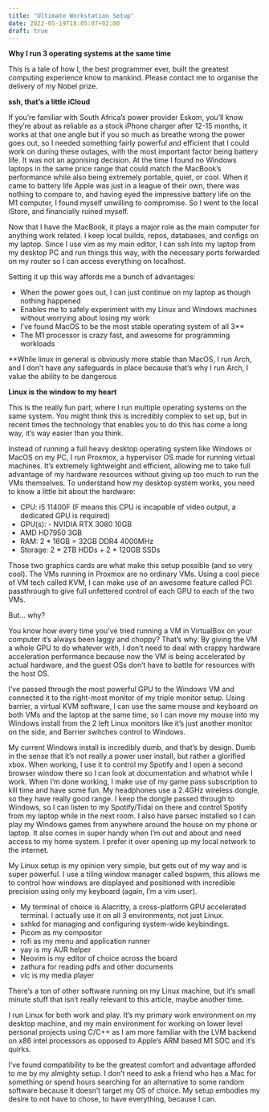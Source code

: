 ```yaml
---
title: "Ultimate Workstation Setup"
date: 2022-05-19T18:05:07+02:00
draft: true
---
```

**Why I run 3 operating systems at the same time**

This is a tale of how I, the best programmer ever, built the greatest computing experience know to mankind. Please contact me to organise the delivery of my Nobel prize.

**ssh, that’s a little iCloud**

If you’re familiar with South Africa’s power provider Eskom, you’ll know they’re about as reliable as a stock iPhone charger after 12-15 months, it works at that one angle but if you so much as breathe wrong the power goes out, so I needed something fairly powerful and efficient that I could work on during these outages, with the most important factor being battery life. It was not an agonising decision. At the time I found no Windows laptops in the same price range that could match the MacBook’s performance while also being extremely portable, quiet, or cool. When it came to battery life Apple was just in a league of their own, there was nothing to compare to, and having eyed the impressive battery life on the M1 computer, I found myself unwilling to compromise. So I went to the local iStore, and financially ruined myself.

Now that I have the MacBook, it plays a major role as the main computer for anything work related. I keep local builds, repos, databases, and configs on my laptop. Since I use vim as my main editor, I can ssh into my laptop from my desktop PC and run things this way, with the necessary ports forwarded on my router so I can access everything on localhost.

Setting it up this way affords me a bunch of advantages:
- When the power goes out, I can just continue on my laptop as though nothing happened
- Enables me to safely experiment with my Linux and Windows machines without worrying about losing my work
- I’ve found MacOS to be the most stable operating system of all 3**
- The M1 processor is crazy fast, and awesome for programming workloads

**While linux in general is obviously more stable than MacOS, I run Arch, and I don’t have any safeguards in place because that’s why I run Arch, I value the ability to be dangerous  

**Linux is the window to my heart**

This Is the really fun part, where I run multiple operating systems on the same system. You might think this is incredibly complex to set up, but in recent times the technology that enables you to do this has come a long way, it’s way easier than you think.

Instead of running a full heavy desktop operating system like Windows or MacOS on my PC, I run Proxmox, a hypervisor OS made for running virtual machines. It’s extremely lightweight and efficient, allowing me to take full advantage of my hardware resources without giving up too much to run the VMs themselves. To understand how my desktop system works, you need to know a little bit about the hardware:

- CPU: i5 11400F (F means this CPU is incapable of video output, a dedicated GPU is required)
- GPU(s): - NVIDIA RTX 3080 10GB
- AMD HD7950 3GB
-   RAM: 2 * 16GB = 32GB DDR4 4000MHz
-   Storage: 2 * 2TB HDDs + 2 * 120GB SSDs

Those two graphics cards are what make this setup possible (and so very cool). The VMs running in Proxmox are no ordinary VMs. Using a cool piece of VM tech called KVM, I can make use of an awesome feature called PCI passthrough to give full unfettered control of each GPU to each of the two VMs.

But… why?

You know how every time you’ve tried running a VM in VirtualBox on your computer it’s always been laggy and choppy? That’s why. By giving the VM a whole GPU to do whatever with, I don’t need to deal with crappy hardware acceleration performance because now the VM is being accelerated by actual hardware, and the guest OSs don’t have to battle for resources with the host OS.

I’ve passed through the most powerful GPU to the Windows VM and connected it to the right-most monitor of my triple monitor setup. Using barrier, a virtual KVM software, I can use the same mouse and keyboard on both VMs and the laptop at the same time, so I can move my mouse into my Windows install from the 2 left Linux monitors like it’s just another monitor on the side, and Barrier switches control to Windows.

My current Windows install is incredibly dumb, and that’s by design. Dumb in the sense that it’s not really a power user install, but rather a glorified xbox. When working, I use it to control my Spotify and I open a second browser window there so I can look at documentation and whatnot while I work. When I’m done working, I make use of my game pass subscription to kill time and have some fun. My headphones use a 2.4GHz wireless dongle, so they have really good range. I keep the dongle passed through to Windows, so I can listen to my Spotify/Tidal on there and control Spotify from my laptop while in the next room. I also have parsec installed so I can play my Windows games from anywhere around the house on my phone or laptop. It also comes in super handy when I’m out and about and need access to my home system. I prefer it over opening up my local network to the internet.

My Linux setup is my opinion  very simple, but gets out of my way and is super powerful. I use a tiling window manager called bspwm, this allows me to control how windows are displayed and positioned with incredible precision using only my keyboard (again, I’m a vim user).

-   My terminal of choice is Alacritty, a cross-platform GPU accelerated terminal. I actually use it on all 3 environments, not just Linux.
-   sxhkd for managing and configuring system-wide keybindings.
-   Picom as my compositor
-   rofi as my menu and application runner
-   yay is my AUR helper
-   Neovim is my editor of choice across the board
-   zathura for reading pdfs and other documents
-   vlc is my media player  
    
There’s a ton of other software running on my Linux machine, but it’s small minute stuff that isn’t really relevant to this article, maybe another time.

I run Linux for both work and play. It’s my primary work environment on my desktop machine, and my main environment for working on lower level personal projects using C/C++ as I am more familiar with the LVM backend on x86 intel processors as opposed to Apple’s ARM based M1 SOC and it’s quirks.

I’ve found compatibility to be the greatest comfort and advantage afforded to me by my almighty setup. I don’t need to ask a friend who has a Mac for something or spend hours searching for an alternative to some random software because it doesn’t target my OS of choice. My setup embodies my desire to not have to chose, to have everything, because I can.

